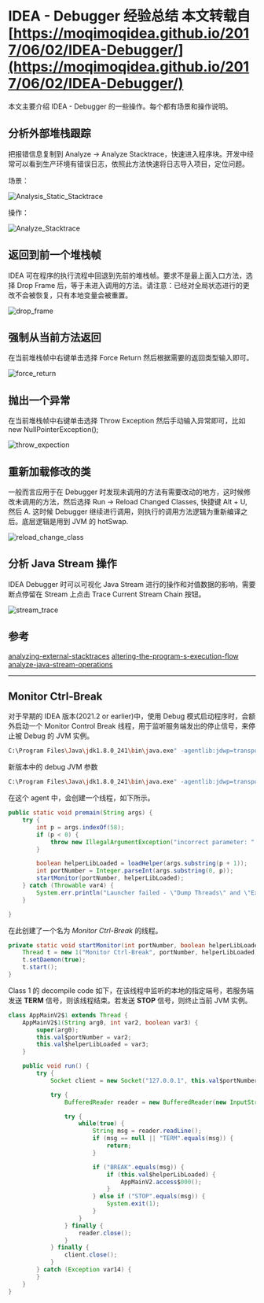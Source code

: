 # IDEA - Debugger 经验总结 本文转载自 [https://moqimoqidea.github.io/2017/06/02/IDEA-Debugger/](https://moqimoqidea.github.io/2017/06/02/IDEA-Debugger/)

本文主要介绍 IDEA - Debugger 的一些操作。每个都有场景和操作说明。

## 分析外部堆栈跟踪

把报错信息复制到 Analyze -> Analyze Stacktrace，快速进入程序块。开发中经常可以看到生产环境有错误日志，依照此方法快速将日志导入项目，定位问题。

场景：

![Analysis_Static_Stacktrace](idea-debugger-experience.assets/Analysis_Static_Stacktrace.png)

操作：

![Analyze_Stacktrace](idea-debugger-experience.assets/Analyze_Stacktrace.gif)

## 返回到前一个堆栈帧

IDEA 可在程序的执行流程中回退到先前的堆栈帧。要求不是最上面入口方法，选择 Drop Frame 后，等于未进入调用的方法。请注意：已经对全局状态进行的更改不会被恢复，只有本地变量会被重置。

![drop_frame](idea-debugger-experience.assets/drop_frame.gif)

## 强制从当前方法返回

在当前堆栈帧中右键单击选择 Force Return 然后根据需要的返回类型输入即可。

![force_return](idea-debugger-experience.assets/force_return.gif)

## 抛出一个异常

在当前堆栈帧中右键单击选择 Throw Exception 然后手动输入异常即可，比如 new NullPointerException();

![throw_expection](idea-debugger-experience.assets/throw_expection.gif)

## 重新加载修改的类

一般而言应用于在 Debugger 时发现未调用的方法有需要改动的地方，这时候修改未调用的方法，然后选择 Run -> Reload Changed Classes, 快捷键 Alt + U, 然后 A. 这时候 Debugger 继续进行调用，则执行的调用方法逻辑为重新编译之后。底层逻辑是用到 JVM 的 hotSwap.

![reload_change_class](idea-debugger-experience.assets/reload_change_class.gif)

## 分析 Java Stream 操作

IDEA Debugger 时可以可视化 Java Stream 进行的操作和对值数据的影响，需要断点停留在 Stream 上点击 Trace Current Stream Chain 按钮。

![stream_trace](idea-debugger-experience.assets/stream_trace.gif)

## 参考

[analyzing-external-stacktraces](https://www.jetbrains.com/help/idea/analyzing-external-stacktraces.html)
[altering-the-program-s-execution-flow](https://www.jetbrains.com/help/idea/altering-the-program-s-execution-flow.html)
[analyze-java-stream-operations](https://www.jetbrains.com/help/idea/analyze-java-stream-operations.html)

---

## Monitor Ctrl-Break

对于早期的 IDEA 版本(2021.2 or earlier)中，使用 Debug 模式启动程序时，会额外启动一个 Monitor Control Break 线程，用于监听服务端发出的停止信号，来停止被 Debug 的 JVM 实例。

```bash
C:\Program Files\Java\jdk1.8.0_241\bin\java.exe" -agentlib:jdwp=transport=dt_socket,address=127.0.0.1:1828,suspend=y,server=n -javaagent:C:\Users\DeltaV\AppData\Local\JetBrains\Toolbox\apps\IDEA-U\ch-0\213.7172.25\lib\idea_rt.jar=5130
```

新版本中的 debug JVM 参数
```bash
C:\Program Files\Java\jdk1.8.0_241\bin\java.exe" -agentlib:jdwp=transport=dt_socket,address=127.0.0.1:1828,suspend=y,server=n -javaagent:C:\Users\DeltaV\AppData\Local\JetBrains\Toolbox\apps\IDEA-U\ch-0\213.7172.25\plugins\java\lib\rt\debugger-agent.jar
```

在这个 agent 中，会创建一个线程，如下所示。

```java
public static void premain(String args) {
    try {
        int p = args.indexOf(58);
        if (p < 0) {
            throw new IllegalArgumentException("incorrect parameter: " + args);
        }

        boolean helperLibLoaded = loadHelper(args.substring(p + 1));
        int portNumber = Integer.parseInt(args.substring(0, p));
        startMonitor(portNumber, helperLibLoaded);
    } catch (Throwable var4) {
        System.err.println("Launcher failed - \"Dump Threads\" and \"Exit\" actions are unavailable (" + var4.getMessage() + ')');
    }

}
```

在此创建了一个名为 *Monitor Ctrl-Break* 的线程。

```java
private static void startMonitor(int portNumber, boolean helperLibLoaded) {
    Thread t = new 1("Monitor Ctrl-Break", portNumber, helperLibLoaded);
    t.setDaemon(true);
    t.start();
}
```

Class 1 的 decompile code 如下，在该线程中监听的本地的指定端号，若服务端发送 **TERM** 信号，则该线程结束。若发送 **STOP** 信号，则终止当前 JVM 实例。

```java
class AppMainV2$1 extends Thread {
    AppMainV2$1(String arg0, int var2, boolean var3) {
        super(arg0);
        this.val$portNumber = var2;
        this.val$helperLibLoaded = var3;
    }

    public void run() {
        try {
            Socket client = new Socket("127.0.0.1", this.val$portNumber);

            try {
                BufferedReader reader = new BufferedReader(new InputStreamReader(client.getInputStream(), "US-ASCII"));

                try {
                    while(true) {
                        String msg = reader.readLine();
                        if (msg == null || "TERM".equals(msg)) {
                            return;
                        }

                        if ("BREAK".equals(msg)) {
                            if (this.val$helperLibLoaded) {
                                AppMainV2.access$000();
                            }
                        } else if ("STOP".equals(msg)) {
                            System.exit(1);
                        }
                    }
                } finally {
                    reader.close();
                }
            } finally {
                client.close();
            }
        } catch (Exception var14) {
        }
    }
}
```

